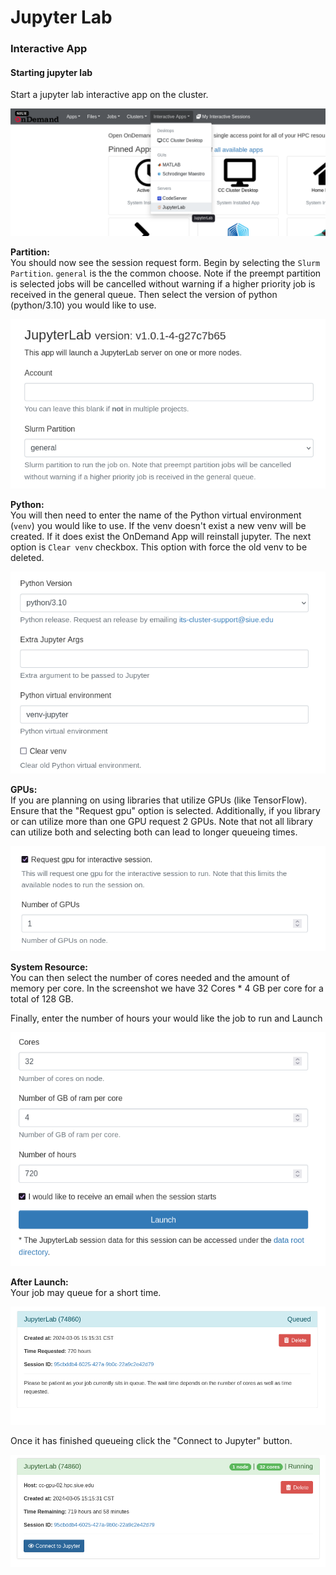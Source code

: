 # Jupyter Lab

### Interactive App

#### Starting jupyter lab

Start a jupyter lab interactive app on the cluster.

![Interactive App](_media/jupyter_lab/interactive_app_20240305.png)

**Partition:**  
You should now see the session request form. Begin by selecting the `Slurm Partition`.
`general` is the the common choose. Note if the preempt partition is selected jobs will be 
cancelled without warning if a higher priority job is received in the general queue. Then select 
the version of python (python/3.10) you would like to use.  

![Launch](_media/jupyter_lab/partition_form.png)

**Python:**  
You will then need to enter the name of the Python virtual environment (`venv`) you would like 
to use. If the venv doesn't exist a new venv will be created. If it does exist the OnDemand App 
will reinstall jupyter. The next option is `Clear venv` checkbox. This option with force the old 
venv to be deleted.  

![Launch](_media/jupyter_lab/PythonVersion_form.png)

**GPUs:**  
If you are planning on using libraries that utilize GPUs (like TensorFlow). Ensure 
that the "Request gpu" option is selected. Additionally, if you library or can utilize 
more than one GPU request 2 GPUs. Note that not all library can utilize both and selecting 
both can lead to longer queueing times.

![Launch](_media/jupyter_lab/gpu_form.png)

**System Resource:**  
You can then select the number of cores needed and the amount of memory per core. 
In the screenshot we have 32 Cores * 4 GB per core for a total of 128 GB.  

Finally, enter the number of hours your would like the job to run and Launch  

![Connect](_media/jupyter_lab/cores_mem_hours_form.png)

**After Launch:**  
Your job may queue for a short time. 

![queued.png](_media%2Fjupyter_lab%2Fqueued.png)

Once it has finished queueing click the "Connect to Jupyter" button.

![Running_form.png](_media%2Fjupyter_lab%2FRunning_form.png)


 <!--
### User kernel

It is very typical that you will need a custom user kernel in order to install packages since the generic kernel ran by the Jupyter install is owned by the system and installing packages will result in a permission denied error. To circumvent this issue the following steps walk you through installing a virtual environment for python and configuring the new virtual environment as a Jupyter kernel.

#### Open a terminal

This can be done from any shell connected to the cluster as long as you are in your home directory. Below is an example of opening a terminal from within Jupyter Notebook

![Terminal](_media/jupyter_lab/terminal.png)

#### Create a user kernel

Inside the terminal run the following

?> Note: Change `myvenv` in the below commands to a more descriptive value if you are going to use many different virtual environments.

```
python -m venv myvenv
source myvenv/bin/activate
pip install ipykernel -q
python -m ipykernel install --user --name=myvenv
jupyter kernelspec list
```

Example of what you will see as the virtual environment is created and added to the Jupyter kernel list

![Virtual Environment](_media/jupyter_lab/terminal_venv.png)

#### Changing kernels

?> Note: Refresh the page in order for the newly created kernels to show up.

![Changing Kernel](_media/jupyter_lab/change_kernel.png)

#### New file specific kernel

?> Note: Refresh the page in order for the newly created kernels to show up.

Create a new Jupyter file utilizing the new kernel you created in previous steps in this case called `myvenv`.

![New File Kernel](_media/jupyter_lab/kernel_new.png)

#### Installing packages from terminal

Open a terminal. This can also be done from any shell connected to the cluster just make sure to source the virtual environment before running pip.

![Terminal](_media/jupyter_lab/terminal.png)

In the terminal source your environment

?> Note: `{venv_name}` should be switched to what you have set for the target environment. In the case above it should be `myvenv`.

```
source {venv_name}/bin/activate
pip install {package}
```

Below is an example of the output seen by running the above for `myvenv`.

![Install Example Terminal](_media/jupyter_lab/terminal_install_example.png)


#### Installing packages from within a file

Simply type `pip install {package}` to install a package

![Install Example File](_media/jupyter_lab/kernel_new_install_example.png)

-->
